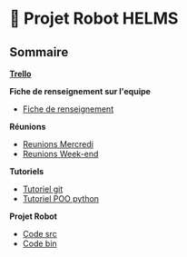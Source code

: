 # 🤖 Projet Robot HELMS

## Sommaire
<a href="https://trello.com/b/f5t3CRXe/lu2in013-projet-robot">**Trello**<a>  

**Fiche de renseignement sur l'equipe**
- [Fiche de renseignement](fiche_renseignement.md)

**Réunions**
- [Reunions Mercredi](Reunions/Reunions_mercredi/)
- [Reunions Week-end](Reunions/Reunions_weekend/)

**Tutoriels**
- [Tutoriel git](Tuto/Git/)
- [Tutoriel POO python](Tuto/Python/)

**Projet Robot**
- [Code src](Robot/src)
- [Code bin](Robot/bin)
